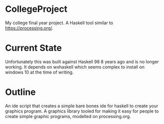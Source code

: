 # CollegeProject
My college final year project. A Haskell tool similar to https://processing.org/.

# Current State
Unfortunately this was built against Haskell 98 8 years ago and is no longer working.
It depends on wxhaskell which seems complex to install on windows 10 at the time of writing.

# Outline
An ide script that creates a simple bare bones ide for haskell to create your graphics program.
A graphics library tooled for making it easy for people to create simple graphic programs, modelled on processing.org.
